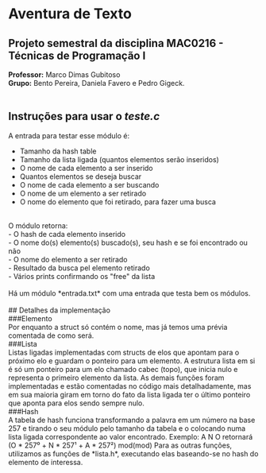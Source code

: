 # Aventura de Texto <br/>
## Projeto semestral da disciplina MAC0216 - Técnicas de Programação I
**Professor:** Marco Dimas Gubitoso <br/>
**Grupo:**  Bento Pereira, Daniela Favero e Pedro Gigeck. <br/>
<br/>

## Instruções para usar o *teste.c* <br/>
A entrada para testar esse módulo é: <br/>
- Tamanho da hash table <br/>
- Tamanho da lista ligada (quantos elementos serão inseridos) <br/>
- O nome de cada elemento a ser inserido <br/>
- Quantos elementos se deseja buscar <br/>
- O nome de cada elemento a ser buscando <br/>
- O nome de um elemento a ser retirado <br/>
- O nome do elemento que foi retirado, para fazer uma busca <br/>
<br/>
O módulo retorna:<br/>
- O hash de cada elemento inserido <br/>
- O nome do(s) elemento(s) buscado(s), seu hash e se foi encontrado ou não <br/>
- O nome do elemento a ser retirado <br/>
- Resultado da busca pel elemento retirado <br/>
- Vários prints confirmando os "free" da lista <br/>
<br/>
Há um módulo *entrada.txt* com uma entrada que testa bem os módulos.<br/>
<br/>
## Detalhes da implementação <br/>
###Elemento <br/>
Por enquanto a struct só contém o nome, mas já temos uma prévia comentada de
como será. <br/>
###Lista <br/>
Listas ligadas implementadas com structs de elos que apontam para o próximo elo
 e guardam o ponteiro para um elemento. A estrutura lista em si é só um
 ponteiro para um elo chamado cabec (topo), que inicia nulo e representa o
 primeiro elemento da lista. As demais funções foram implementadas e estão
comentadas no código mais detalhadamente, mas em sua maioria giram em torno
 do fato da lista ligada ter o último ponteiro que aponta para elos sendo
 sempre nulo. <br/>
###Hash <br/>
A tabela de hash funciona transformando a palavra em um número na base 257 e
tirando o seu módulo pelo tamanho da tabela e o colocando numa lista ligada
correspondente ao valor encontrado.
Exemplo: A N O retornará (O * 257⁰ + N * 257¹ + A * 257²) mod(mod)
Para as outras funções, utilizamos as funções de *lista.h*, executando elas
baseando-se no hash do elemento de interessa.
